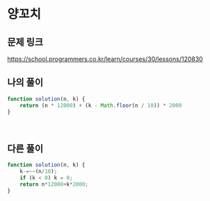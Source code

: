 # 양꼬치

## 문제 링크

https://school.programmers.co.kr/learn/courses/30/lessons/120830
<br>

## 나의 풀이

```js
function solution(n, k) {
    return (n * 12000) + (k - Math.floor(n / 10)) * 2000
}
```
<br>

## 다른 풀이

```js
function solution(n, k) {
    k-=~~(n/10);
    if (k < 0) k = 0;
    return n*12000+k*2000;
}
```
